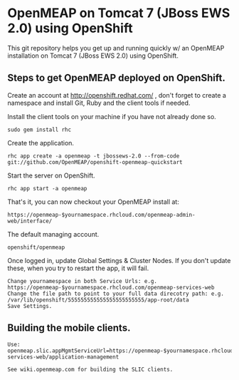 OpenMEAP on Tomcat 7 (JBoss EWS 2.0) using OpenShift
============================

This git repository helps you get up and running quickly w/ an OpenMEAP installation on Tomcat 7 (JBoss EWS 2.0) using OpenShift.

Steps to get OpenMEAP deployed on OpenShift.
----------------------------

Create an account at http://openshift.redhat.com/ , don't forget to create a namespace and install Git, Ruby and the client tools if needed.

Install the client tools on your machine if you have not already done so.

	sudo gem install rhc

Create the application.

    rhc app create -a openmeap -t jbossews-2.0 --from-code git://github.com/OpenMEAP/openshift-openmeap-quickstart

Start the server on OpenShift.

	rhc app start -a openmeap

That's it, you can now checkout your OpenMEAP install at:

    https://openmeap-$yournamespace.rhcloud.com/openmeap-admin-web/interface/

The default managing account. 

	openshift/openmeap

Once logged in, update Global Settings & Cluster Nodes. If you don't update these, when you try to restart the app, it will fail.

	Change yournamespace in both Service Urls: e.g. https://openmeap-$yournamespace.rhcloud.com/openmeap-services-web
    Change the file path to point to your full data direcotry path: e.g. /var/lib/openshift/555555555555555555555555/app-root/data
    Save Settings. 

Building the mobile clients.
----------------------------

	Use: openmeap.slic.appMgmtServiceUrl=https://openmeap-$yournamespace.rhcloud.com/openmeap-services-web/application-management 
	
	See wiki.openmeap.com for building the SLIC clients.

	
